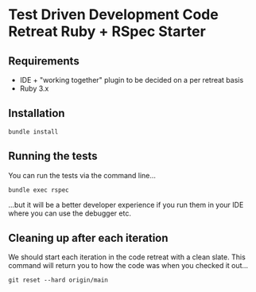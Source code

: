 # Test Driven Development Code Retreat Ruby + RSpec Starter

## Requirements

* IDE + "working together" plugin to be decided on a per retreat basis
* Ruby 3.x

## Installation

    bundle install

## Running the tests

You can run the tests via the command line...

    bundle exec rspec

...but it will be a better developer experience if you run them in your IDE where you can use the debugger etc. 

## Cleaning up after each iteration

We should start each iteration in the code retreat with a clean slate. This command will return you to how the code was when you checked it out...

    git reset --hard origin/main

